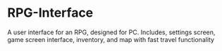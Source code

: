 # RPG-Interface
A user interface for an RPG, designed for PC. Includes, settings screen, game screen interface, inventory, and map with fast travel functionality
